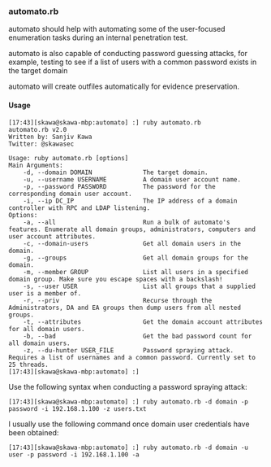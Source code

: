 ### automato.rb 

automato should help with automating some of the user-focused enumeration tasks during an internal penetration test.

automato is also capable of conducting password guessing attacks, for example, testing to see if a list of users with a common password exists in the target domain

automato will create outfiles automatically for evidence preservation.

#### Usage
~~~ 
[17:43][skawa@skawa-mbp:automato] :] ruby automato.rb
automato.rb v2.0
Written by: Sanjiv Kawa
Twitter: @skawasec

Usage: ruby automato.rb [options]
Main Arguments:
    -d, --domain DOMAIN              The target domain.
    -u, --username USERNAME          A domain user account name.
    -p, --password PASSWORD          The password for the corresponding domain user account.
    -i, --ip DC_IP                   The IP address of a domain controller with RPC and LDAP listening.
Options:
    -a, --all                        Run a bulk of automato's features. Enumerate all domain groups, administrators, computers and user account attributes.
    -c, --domain-users               Get all domain users in the domain.
    -g, --groups                     Get all domain groups for the domain.
    -m, --member GROUP               List all users in a specified domain group. Make sure you escape spaces with a backslash!
    -s, --user USER                  List all groups that a supplied user is a member of.
    -r, --priv                       Recurse through the Administrators, DA and EA groups then dump users from all nested groups.
    -t, --attributes                 Get the domain account attributes for all domain users.
    -b, --bad                        Get the bad password count for all domain users.
    -z, --du-hunter USER_FILE        Password spraying attack. Requires a list of usernames and a common password. Currently set to 25 threads.
[17:43][skawa@skawa-mbp:automato] :]
~~~

Use the following syntax when conducting a password spraying attack:
~~~
[17:43][skawa@skawa-mbp:automato] :] ruby automato.rb -d domain -p password -i 192.168.1.100 -z users.txt
~~~

I usually use the following command once domain user credentials have been obtained:
~~~
[17:43][skawa@skawa-mbp:automato] :] ruby automato.rb -d domain -u user -p password -i 192.168.1.100 -a
~~~


